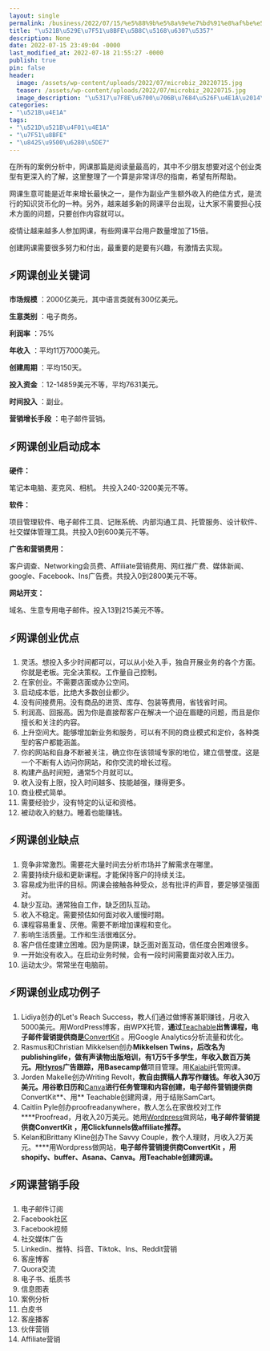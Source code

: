 ```yaml
---
layout: single
permalink: /business/2022/07/15/%e5%88%9b%e5%8a%9e%e7%bd%91%e8%af%be%e5%ae%8c%e5%85%a8%e6%8c%87%e5%8d%97/
title: "\u521B\u529E\u7F51\u8BFE\u5B8C\u5168\u6307\u5357"
description: None
date: 2022-07-15 23:49:04 -0000
last_modified_at: 2022-07-18 21:55:27 -0000
publish: true
pin: false
header:
  image: /assets/wp-content/uploads/2022/07/microbiz_20220715.jpg
  teaser: /assets/wp-content/uploads/2022/07/microbiz_20220715.jpg
  image_description: "\u5317\u7F8E\u6700\u706B\u7684\u526F\u4E1A\u2014\u2014\u7F51\u8BFE\u521B\u4E1A"
categories:
- "\u521B\u4E1A"
tags:
- "\u521D\u521B\u4F01\u4E1A"
- "\u7F51\u8BFE"
- "\u8425\u9500\u6280\u5DE7"
---
```

在所有的案例分析中，网课那篇是阅读量最高的，其中不少朋友想要对这个创业类型有更深入的了解，这里整理了一个算是非常详尽的指南，希望有所帮助。

网课生意可能是近年来增长最快之一，是作为副业产生额外收入的绝佳方式，是流行的知识货币化的一种。另外，越来越多新的网课平台出现，让大家不需要担心技术方面的问题，只要创作内容就可以。

疫情让越来越多人参加网课，有些网课平台用户数量增加了15倍。

创建网课需要很多努力和付出，最重要的是要有兴趣，有激情去实现。

## ⚡网课创业关键词

**市场规模** ：2000亿美元，其中语言类就有300亿美元。

**生意类别** ：电子商务。

**利润率** ：75%

**年收入** ：平均11万7000美元。

**创建周期** ：平均150天。

**投入资金** ：12-14859美元不等，平均7631美元。

**时间投入** ：副业。

**营销增长手段** ：电子邮件营销。

## ⚡网课创业启动成本

**硬件：**

笔记本电脑、麦克风、相机。 共投入240-3200美元不等。

**软件：**

项目管理软件、电子邮件工具、记账系统、内部沟通工具、托管服务、设计软件、社交媒体管理工具。共投入0到600美元不等。

**广告和营销费用：**

客户调查、Networking会员费、Affiliate营销费用、网红推广费、媒体新闻、google、Facebook、Ins广告费。共投入0到2800美元不等。

**网站开支：**

域名、生意专用电子邮件。投入13到215美元不等。

## ⚡网课创业优点

  1. 灵活。想投入多少时间都可以，可以从小处入手，独自开展业务的各个方面。你就是老板。完全决策权。工作量自己控制。
  2. 在家创业。不需要店面或办公空间。
  3. 启动成本低，比绝大多数创业都少。
  4. 没有间接费用。没有商品的进货、库存、包装等费用，省钱省时间。
  5. 利润高、回报高。因为你是直接帮客户在解决一个迫在眉睫的问题，而且是你擅长和关注的内容。
  6. 上升空间大。能够增加新业务和服务，可以有不同的商业模式和定价，各种类型的客户都能涵盖。
  7. 你的网站和自身不断被关注，确立你在该领域专家的地位，建立信誉度。这是一个不断有人访问你网站，和你交流的增长过程。
  8. 构建产品时间短，通常5个月就可以。
  9. 收入没有上限，投入时间越多、技能越强，赚得更多。
  10. 商业模式简单。
  11. 需要经验少，没有特定的认证和资格。
  12. 被动收入的魅力。睡着也能赚钱。

## ⚡网课创业缺点

  1. 竞争非常激烈。需要花大量时间去分析市场并了解需求在哪里。
  2. 需要持续升级和更新课程。才能保持客户的持续关注。
  3. 容易成为批评的目标。网课会接触各种受众，总有批评的声音，要足够坚强面对。
  4. 缺少互动。通常独自工作，缺乏团队互动。
  5. 收入不稳定。需要预估如何面对收入缓慢时期。
  6. 课程容易重复、厌倦。需要不断增加课程和变化。
  7. 影响生活质量。工作和生活很难区分。
  8. 客户信任度建立困难。因为是网课，缺乏面对面互动，信任度会困难很多。
  9. 一开始没有收入。在启动业务时候，会有一段时间需要面对收入压力。
  10. 运动太少。常常坐在电脑前。

## ⚡网课创业成功例子

  1. Lidiya创办的Let's Reach Success，教人们通过做博客兼职赚钱，月收入5000美元。用WordPress博客，由WPX托管，**通过**[Teachable](https://teachable.com)**出售课程，电子邮件营销提供商是**[ConvertKit](https://convertkit.com) 。用Google Analytics分析流量和优化。
  2. Rasmus和Christian Mikkelsen创办**Mikkelsen Twins，后改名为publishinglife，做有声读物出版培训，有1万5千多学生，年收入数百万美元。用[Hyros](https://hyros.com/)广告跟踪，用Basecamp做**项目管理。用[Kajabi](https://kajabi.com)托管网课。
  3. Jorden Makelle创办Writing Revolt，**教自由撰稿人靠写作赚钱。年收入30万美元。用谷歌日历和**[Canva](https://aswebuild.com/business/2021/12/13/%e7%94%a8canva%e8%ae%be%e8%ae%a1%e5%b9%bf%e5%91%8a%e3%80%81%e5%9c%a3%e8%af%9e%e8%b4%ba%e5%8d%a1%ef%bc%8c%e6%9d%a5%e8%87%aa%e4%b8%93%e4%b8%9a%e8%ae%be%e8%ae%a1%e5%b8%88%e7%9a%845%e7%82%b9%e5%bb%ba/)**进行任务管理和内容创建，电子邮件营销提供商** ConvertKit**、用** Teachable创建网课，用于结账SamCart。
  4. Caitlin Pyle创办proofreadanywhere，教人怎么在家做校对工作****Proofread，月收入20万美元。她用[Wordpress](https://aswebuild.com/tag/wordpress/)做网站，**电子邮件营销提供商ConvertKit ，用Clickfunnels做affiliate推荐。**
  5. Kelan和Brittany Kline创办The Savvy Couple，教个人理财，月收入2万美元。****用Wordpress做网站，**电子邮件营销提供商ConvertKit ，用shopify、buffer、Asana、Canva。用Teachable创建网课。**

## ⚡网课营销手段

  1. 电子邮件订阅
  2. Facebook社区
  3. Facebook视频
  4. 社交媒体广告
  5. Linkedin、推特、抖音、Tiktok、Ins、Reddit营销
  6. 客座博客
  7. Quora交流
  8. 电子书、纸质书
  9. 信息图表
  10. 案例分析
  11. 白皮书
  12. 客座播客
  13. 伙伴营销
  14. Affiliate营销
